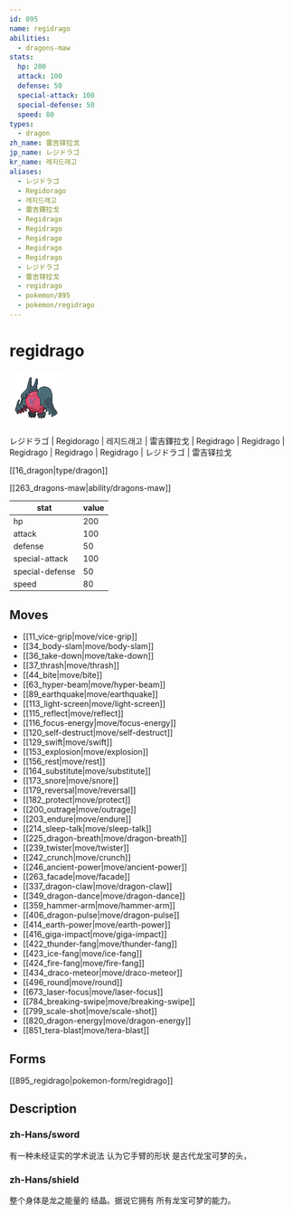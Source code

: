 ```yaml
---
id: 895
name: regidrago
abilities:
  - dragons-maw
stats:
  hp: 200
  attack: 100
  defense: 50
  special-attack: 100
  special-defense: 50
  speed: 80
types:
  - dragon
zh_name: 雷吉铎拉戈
jp_name: レジドラゴ
kr_name: 레지드래고
aliases:
  - レジドラゴ
  - Regidorago
  - 레지드래고
  - 雷吉鐸拉戈
  - Regidrago
  - Regidrago
  - Regidrago
  - Regidrago
  - Regidrago
  - レジドラゴ
  - 雷吉铎拉戈
  - regidrago
  - pokemon/895
  - pokemon/regidrago
---
```

# regidrago

![](https://raw.githubusercontent.com/PokeAPI/sprites/master/sprites/pokemon/895.png)

レジドラゴ | Regidorago | 레지드래고 | 雷吉鐸拉戈 | Regidrago | Regidrago | Regidrago | Regidrago | Regidrago | レジドラゴ | 雷吉铎拉戈

[[16_dragon|type/dragon]]

[[263_dragons-maw|ability/dragons-maw]]

|stat|value|
|---|---|
|hp|200|
|attack|100|
|defense|50|
|special-attack|100|
|special-defense|50|
|speed|80|


## Moves

- [[11_vice-grip|move/vice-grip]]
- [[34_body-slam|move/body-slam]]
- [[36_take-down|move/take-down]]
- [[37_thrash|move/thrash]]
- [[44_bite|move/bite]]
- [[63_hyper-beam|move/hyper-beam]]
- [[89_earthquake|move/earthquake]]
- [[113_light-screen|move/light-screen]]
- [[115_reflect|move/reflect]]
- [[116_focus-energy|move/focus-energy]]
- [[120_self-destruct|move/self-destruct]]
- [[129_swift|move/swift]]
- [[153_explosion|move/explosion]]
- [[156_rest|move/rest]]
- [[164_substitute|move/substitute]]
- [[173_snore|move/snore]]
- [[179_reversal|move/reversal]]
- [[182_protect|move/protect]]
- [[200_outrage|move/outrage]]
- [[203_endure|move/endure]]
- [[214_sleep-talk|move/sleep-talk]]
- [[225_dragon-breath|move/dragon-breath]]
- [[239_twister|move/twister]]
- [[242_crunch|move/crunch]]
- [[246_ancient-power|move/ancient-power]]
- [[263_facade|move/facade]]
- [[337_dragon-claw|move/dragon-claw]]
- [[349_dragon-dance|move/dragon-dance]]
- [[359_hammer-arm|move/hammer-arm]]
- [[406_dragon-pulse|move/dragon-pulse]]
- [[414_earth-power|move/earth-power]]
- [[416_giga-impact|move/giga-impact]]
- [[422_thunder-fang|move/thunder-fang]]
- [[423_ice-fang|move/ice-fang]]
- [[424_fire-fang|move/fire-fang]]
- [[434_draco-meteor|move/draco-meteor]]
- [[496_round|move/round]]
- [[673_laser-focus|move/laser-focus]]
- [[784_breaking-swipe|move/breaking-swipe]]
- [[799_scale-shot|move/scale-shot]]
- [[820_dragon-energy|move/dragon-energy]]
- [[851_tera-blast|move/tera-blast]]

## Forms



[[895_regidrago|pokemon-form/regidrago]]

## Description

### zh-Hans/sword

有一种未经证实的学术说法
认为它手臂的形状
是古代龙宝可梦的头，

### zh-Hans/shield

整个身体是龙之能量的
结晶。据说它拥有
所有龙宝可梦的能力。

